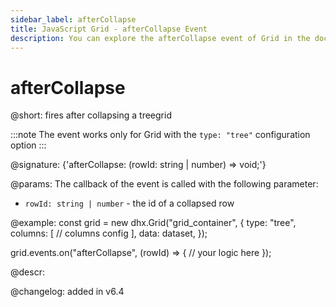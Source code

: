 ```yaml
---
sidebar_label: afterCollapse
title: JavaScript Grid - afterCollapse Event 
description: You can explore the afterCollapse event of Grid in the documentation of the DHTMLX JavaScript UI library. Browse developer guides and API reference, try out code examples and live demos, and download a free 30-day evaluation version of DHTMLX Suite.
---
```


# afterCollapse

@short: fires after collapsing a treegrid

:::note
The event works only for Grid with the `type: "tree"` configuration option
:::

@signature: {'afterCollapse: (rowId: string | number) => void;'}

@params:
The callback of the event is called with the following parameter:
- `rowId: string | number` - the id of a collapsed row

@example:
const grid = new dhx.Grid("grid_container", {
    type: "tree",
    columns: [
       // columns config
    ],
    data: dataset,
});

grid.events.on("afterCollapse", (rowId) => {
    // your logic here
});

@descr:


@changelog: added in v6.4